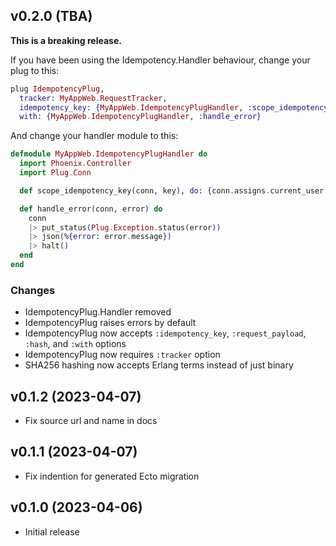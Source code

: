 ## v0.2.0 (TBA)

**This is a breaking release.**

If you have been using the Idempotency.Handler behaviour, change your plug to this:

```elixir
plug IdempotencyPlug,
  tracker: MyAppWeb.RequestTracker,
  idempotency_key: {MyAppWeb.IdempotencyPlugHandler, :scope_idempotency_key},
  with: {MyAppWeb.IdempotencyPlugHandler, :handle_error}
```

And change your handler module to this:

```elixir
defmodule MyAppWeb.IdempotencyPlugHandler do
  import Phoenix.Controller
  import Plug.Conn

  def scope_idempotency_key(conn, key), do: {conn.assigns.current_user.id, key}

  def handle_error(conn, error) do
    conn
    |> put_status(Plug.Exception.status(error))
    |> json(%{error: error.message})
    |> halt()
  end
end
```

### Changes

- IdempotencyPlug.Handler removed
- IdempotencyPlug raises errors by default
- IdempotencyPlug now accepts `:idempotency_key`, `:request_payload`, `:hash`, and `:with` options
- IdempotencyPlug now requires `:tracker` option
- SHA256 hashing now accepts Erlang terms instead of just binary

## v0.1.2 (2023-04-07)

- Fix source url and name in docs

## v0.1.1 (2023-04-07)

- Fix indention for generated Ecto migration

## v0.1.0 (2023-04-06)

- Initial release
